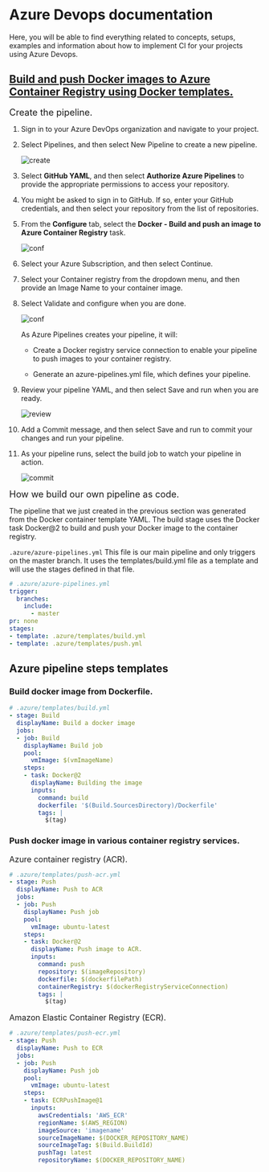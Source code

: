 # Azure Devops documentation
Here, you will be able to find everything related to concepts, setups, examples and information about how to implement CI for your projects using Azure Devops.

## [Build and push Docker images to Azure Container Registry using Docker templates.](https://learn.microsoft.com/en-us/azure/devops/pipelines/ecosystems/containers/acr-template)

<font size=4>Create the pipeline.</font>

1. Sign in to your Azure DevOps organization and navigate to your project.

2. Select Pipelines, and then select New Pipeline to create a new pipeline.

    ![create](https://learn.microsoft.com/en-us/azure/devops/pipelines/ecosystems/media/new-pipeline.png?view=azure-devops)

3. Select **GitHub YAML**, and then select **Authorize Azure Pipelines** to provide the appropriate permissions to access your repository.

4. You might be asked to sign in to GitHub. If so, enter your GitHub credentials, and then select your repository from the list of repositories.

5. From the **Configure** tab, select the **Docker - Build and push an image to Azure Container Registry** task.

    ![conf](https://learn.microsoft.com/en-us/azure/devops/pipelines/ecosystems/media/docker-task.png?view=azure-devops)

6. Select your Azure Subscription, and then select Continue.

7. Select your Container registry from the dropdown menu, and then provide an Image Name to your container image.

8. Select Validate and configure when you are done.

    ![conf](https://learn.microsoft.com/en-us/azure/devops/pipelines/ecosystems/media/docker-container-registry.png?view=azure-devops)

    As Azure Pipelines creates your pipeline, it will:

    * Create a Docker registry service connection to enable your pipeline to push images to your container registry. 
    
    * Generate an azure-pipelines.yml file, which defines your pipeline.

9. Review your pipeline YAML, and then select Save and run when you are ready.

    ![review](https://learn.microsoft.com/en-us/azure/devops/pipelines/ecosystems/media/review-your-pipeline.png?view=azure-devops)

10. Add a Commit message, and then select Save and run to commit your changes and run your pipeline.

11. As your pipeline runs, select the build job to watch your pipeline in action.

    ![commit](https://learn.microsoft.com/en-us/azure/devops/pipelines/ecosystems/media/jobs-build.png?view=azure-devops)

<font size=4>How we build our own pipeline as code.</font>

The pipeline that we just created in the previous section was generated from the Docker container template YAML. The build stage uses the Docker task Docker@2 to build and push your Docker image to the container registry.

`.azure/azure-pipelines.yml`
This file is our main pipeline and only triggers on the master branch.
It uses the templates/build.yml file as a template and will use the stages defined in that file.

```yaml
# .azure/azure-pipelines.yml
trigger:  
  branches:    
    include:      
      - master
pr: none
stages:
- template: .azure/templates/build.yml
- template: .azure/templates/push.yml
```

## Azure pipeline steps templates

### Build docker image from Dockerfile.

```yaml
# .azure/templates/build.yml
- stage: Build
  displayName: Build a docker image
  jobs:  
  - job: Build
    displayName: Build job
    pool:
      vmImage: $(vmImageName)
    steps:
    - task: Docker@2
      displayName: Building the image
      inputs:
        command: build
        dockerfile: '$(Build.SourcesDirectory)/Dockerfile'
        tags: |
          $(tag)
```

### Push docker image in various container registry services.

<font size=3>Azure container registry (ACR).</font>

```yaml
# .azure/templates/push-acr.yml
- stage: Push
  displayName: Push to ACR
  jobs:  
  - job: Push
    displayName: Push job
    pool:
      vmImage: ubuntu-latest
    steps:
    - task: Docker@2
      displayName: Push image to ACR.
      inputs:
        command: push
        repository: $(imageRepository)
        dockerfile: $(dockerfilePath)
        containerRegistry: $(dockerRegistryServiceConnection)
        tags: |
          $(tag)
```

<font size=3>Amazon Elastic Container Registry (ECR).</font>

```yaml
# .azure/templates/push-ecr.yml
- stage: Push
  displayName: Push to ECR
  jobs:  
  - job: Push
    displayName: Push job
    pool:
      vmImage: ubuntu-latest
    steps:
    - task: ECRPushImage@1
      inputs:
        awsCredentials: 'AWS_ECR'
        regionName: $(AWS_REGION)
        imageSource: 'imagename'
        sourceImageName: $(DOCKER_REPOSITORY_NAME)
        sourceImageTag: $(Build.BuildId)
        pushTag: latest
        repositoryName: $(DOCKER_REPOSITORY_NAME)
```